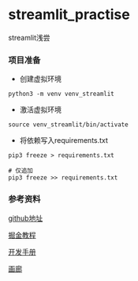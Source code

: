 # streamlit_practise
streamlit浅尝


### 项目准备

* 创建虚拟环境
```shell
python3 -m venv venv_streamlit
```
* 激活虚拟环境
```shell
source venv_streamlit/bin/activate
```
* 将依赖写入requirements.txt
```shell
pip3 freeze > requirements.txt

# 仅追加
pip3 freeze >> requirements.txt
```


### 参考资料
[github地址](https://github.com/streamlit/streamlit?tab=readme-ov-file)

[掘金教程](https://juejin.cn/post/7044757186064416798)

[开发手册](http://cw.hubwiz.com/card/c/streamlit-manual/)

[画廊](https://streamlit.io/gallery)